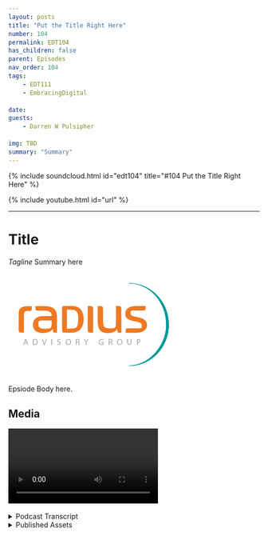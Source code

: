 ```yaml
---
layout: posts
title: "Put the Title Right Here"
number: 104
permalink: EDT104
has_children: false
parent: Episodes
nav_order: 104
tags:
    - EDT111
    - EmbracingDigital

date: 
guests:
    - Darren W Pulsipher

img: TBD
summary: "Summary"
---
```


{% include soundcloud.html id="edt104" title="#104 Put the Title Right Here" %}

{% include youtube.html id="url" %}

---

# Title

*Tagline*
Summary here

![episode image](./thumbnail.png)

Epsiode Body here.

## Media

<video src='url'></video>

<details>
<summary> Podcast Transcript </summary>

<p>﻿1</p>
<p>Hello, this</p>
<p>is Darren Pulsipher, chief solution</p>
<p>architect of public sector at Intel.</p>
<p>And welcome to Embracing</p>
<p>Digital Transformation,</p>
<p>where we investigate effective change,</p>
<p>leveraging people, process</p>
<p>and technology.</p>
<p>On todays</p>
<p>episode, Information driven leadership</p>
<p>with Betsy Freeman, CEO of Radius</p>
<p>Advisory Group.</p>
<p>Betsy, welcome to the show.</p>
<p>Thank you, Darren So great to be here.</p>
<p>I appreciate the invitation.</p>
<p>So, Betsy</p>
<p>Freeman, you live up in Michigan now,</p>
<p>but this is where you retired,</p>
<p>but you're not retired because I think</p>
<p>you love you love this industry so much.</p>
<p>I do.</p>
<p>So I love the</p>
<p>the whole idea of problem solution.</p>
<p>And I think we have plenty of problems</p>
<p>that I'm I'm hoping</p>
<p>that I can contribute</p>
<p>to some solutions here along the way.</p>
<p>So let's talk a little bit about your</p>
<p>your career and your background,</p>
<p>because when I say you're retired,</p>
<p>you're really not retired.</p>
<p>You just retired</p>
<p>from working for the government.</p>
<p>That's right.</p>
<p>I retired from the federal space,</p>
<p>although by</p>
<p>proxy, I think I sometimes still work</p>
<p>there.</p>
<p>I'm a little bit of an odd duck.</p>
<p>Most people take the the route of,</p>
<p>you know, either public or private sector.</p>
<p>But I kind of found a challenge</p>
<p>in saying that, you know what?</p>
<p>Let's just see if you could do both.</p>
<p>And people kind of warned me against that.</p>
<p>But I have to say, it's</p>
<p>been the most exciting part of my my</p>
<p>professional journey.</p>
<p>I started out as an active duty service</p>
<p>member in the United States Air Force.</p>
<p>I love the department</p>
<p>and resigned my commission</p>
<p>because I had too many children</p>
<p>and a spouse</p>
<p>going in too many different directions</p>
<p>and somebody had to not be in.</p>
<p>My spouse and I were both on active duty,</p>
<p>so mom jumped out.</p>
<p>I was fortunate to to land in big industry</p>
<p>and spent a great deal of time</p>
<p>at Pricewaterhouse, then Pricewaterhouse</p>
<p>Coopers through its merger,</p>
<p>working in a number of industries.</p>
<p>But the last industry I worked in</p>
<p>was the utility and energy industry,</p>
<p>and then did what I really wanted to do</p>
<p>is to go back to the DOD.</p>
<p>And I was very fortunate</p>
<p>to have been selected to go back to work</p>
<p>in the DOJ with</p>
<p>Secretary Gates when he was running</p>
<p>as a efficiencies task force</p>
<p>and stayed on Under Secretary Panetta</p>
<p>as he did</p>
<p>a lot more work for the department</p>
<p>when he became secretary.</p>
<p>Then I had an interesting journey</p>
<p>to the DOD CIO</p>
<p>and stayed</p>
<p>there and was appointed as a deputy CIO</p>
<p>and then made kind of full circle</p>
<p>coming back out of there</p>
<p>and have now founded my own consultancy</p>
<p>in the last place you would expect.</p>
<p>And that's how in Michigan,</p>
<p>on the wonderful Lake Michigan shore</p>
<p>out of the Washington</p>
<p>limelight and busyness and</p>
<p>and much to my great contentment.</p>
<p>Well and you guys hosted Intel there</p>
<p>recently.</p>
<p>I got to go to Holland, Michigan.</p>
<p>It's a wonderful, whole wonderful place.</p>
<p>Beautiful.</p>
<p>So I appreciated</p>
<p>that I got to see a part of Michigan</p>
<p>I've never seen before.</p>
<p>As did we.</p>
<p>It was a it was a privilege to have.</p>
<p>Have you all here.</p>
<p>All right.</p>
<p>So you've you've been at that</p>
<p>you've been at the high ranks</p>
<p>of public sector information technology</p>
<p>as a see as a deputy CEO.</p>
<p>And tell me, what were the biggest</p>
<p>challenges that you guys ran into?</p>
<p>Well, there's the list of challenges</p>
<p>probably you get.</p>
<p>You have to have a couple of rolls</p>
<p>of toilet paper to write them all out.</p>
<p>But what I would say</p>
<p>in my in my particular role</p>
<p>there and the DOD CIO</p>
<p>and I think this is true across</p>
<p>public sector as well as private sector,</p>
<p>the biggest challenge is always to look at</p>
<p>how do you bring new thinking,</p>
<p>new processes, new technologies,</p>
<p>new methods of working kind of overnight,</p>
<p>if you will, right into organizations</p>
<p>that are big.</p>
<p>They have enormous scope.</p>
<p>They have a lot of silos.</p>
<p>Everybody has their own PNL</p>
<p>or their own budget.</p>
<p>There's all sorts of agendas,</p>
<p>professional and private, across</p>
<p>all of those things.</p>
<p>And how do you actually</p>
<p>how do you actually help</p>
<p>to institute change</p>
<p>in those kinds of environments?</p>
<p>We actually got a little an interesting</p>
<p>kind of sunglasses on</p>
<p>that this last couple of years</p>
<p>because of COVID.</p>
<p>And I've always been</p>
<p>one of those kind of disruptor people</p>
<p>that has said,</p>
<p>you know, the best innovation</p>
<p>actually always occurs</p>
<p>in the greatest when we're under</p>
<p>the greatest level of distress.</p>
<p>And I think we've seen that.</p>
<p>And I think that, you know, from</p>
<p>from a DOD perspective, you know,</p>
<p>probably one of the largest organizations</p>
<p>or the largest organization</p>
<p>from a business process, admissions</p>
<p>stance in the world.</p>
<p>That is absolutely true.</p>
<p>It's it's just a hard thing</p>
<p>to try to get across all that</p>
<p>and then to deal with the culture,</p>
<p>which, again,</p>
<p>is similar to any other organization.</p>
<p>Every organization has their own culture</p>
<p>and their own way of doing things.</p>
<p>And so trying to change that</p>
<p>at the drop of a hat,</p>
<p>which was one of my tasks</p>
<p>as I went into my deputy CIO role there,</p>
<p>because there was a very specific mission</p>
<p>element that they created</p>
<p>and they wanted executed</p>
<p>like and start over night.</p>
<p>And there was no rules, no boundaries</p>
<p>and also</p>
<p>no advocacy from anybody senior</p>
<p>except the most senior people</p>
<p>and actually how to get that done so</p>
<p>it's introduced to is tough.</p>
<p>Yeah you you brought up culture</p>
<p>as being probably one of the toughest</p>
<p>things to overcome do you feel</p>
<p>and you can say this from the outside</p>
<p>because you were on the outside</p>
<p>during COVID did you see that</p>
<p>COVID changed the culture at all</p>
<p>in in these big organizations</p>
<p>like the DOD?</p>
<p>I think it did in some ways</p>
<p>and in other ways</p>
<p>it made people hunker down even more.</p>
<p>And that's bad interest.</p>
<p>I think we were challenged all</p>
<p>by going to work overnight someplace else.</p>
<p>Right.</p>
<p>And that</p>
<p>brought up all the the various technology</p>
<p>challenges.</p>
<p>It brings up a lot of process challenge.</p>
<p>Right.</p>
<p>And I think we learned a lot</p>
<p>if we were smart</p>
<p>and I think we did across the board,</p>
<p>both in DOD and</p>
<p>and in other big federal agencies</p>
<p>and and in the commercial sector as well,</p>
<p>I think we learned and are still learning</p>
<p>lessons right from what that looks like.</p>
<p>But what worries me is the talk</p>
<p>of every place,</p>
<p>you know, how are we heading</p>
<p>back into the office and how are we?</p>
<p>So it's like all this new environment</p>
<p>that we this ecosystem</p>
<p>that we got shoved into.</p>
<p>And I think, you know, good or bad,</p>
<p>you can make that judgment.</p>
<p>But because you're now there</p>
<p>and you've taken the step,</p>
<p>why would you try to stuff</p>
<p>that back into the old bag?</p>
<p>And I think companies and the DOD in</p>
<p>some ways is still trying to do that.</p>
<p>Right.</p>
<p>And I say</p>
<p>that with great respect</p>
<p>to leaders in every organization,</p>
<p>because this is not an easy thing</p>
<p>to be able to navigate.</p>
<p>But once you make a shift,</p>
<p>one of the things</p>
<p>I've always said to people and they always</p>
<p>look at me and go, Now it doesn't matter</p>
<p>where you are, I say, sprint everything.</p>
<p>And it's, it's why spreads everything.</p>
<p>Betsy That just you just get too tired</p>
<p>and you this and you that now.</p>
<p>Okay, so now I'm going to divert</p>
<p>and just a really quick story.</p>
<p>If I if I may,</p>
<p>I learned the lesson of Sprint</p>
<p>everything when I was a deputy CIO,</p>
<p>we had various projects</p>
<p>that we were given on top of the mission</p>
<p>we were supposed to execute.</p>
<p>And every time we would go into these big</p>
<p>meetings, everyone would get their piece</p>
<p>of the of the of the projects</p>
<p>that they were supposed to be working on.</p>
<p>And they would all get 30 days</p>
<p>and then they would turn to my team</p>
<p>and they would say,</p>
<p>That's it, we're giving this piece to you</p>
<p>and you get ten days.</p>
<p>Well, I kind of got irritated with that.</p>
<p>I was like, why does everybody else</p>
<p>get 30 days and I get ten days right?</p>
<p>So after about the second or third time</p>
<p>that happened, I went to the leadership</p>
<p>and said, you know, with great respect,</p>
<p>let me ask a question about why it is</p>
<p>I only get ten days.</p>
<p>And they said, well, in reality,</p>
<p>because we know</p>
<p>you can pull your team together</p>
<p>and actually accomplish it in ten days.</p>
<p>But the bigger reason is, is that we have</p>
<p>to make some very complex decisions</p>
<p>and that information is part</p>
<p>of a bigger decision making process.</p>
<p>And the faster we can have it, the better</p>
<p>we feel like we can make</p>
<p>the timeliness of those decisions,</p>
<p>and there's a big impact on those things.</p>
<p>And so I learned the lesson</p>
<p>then when I went back</p>
<p>and said to my team, Hey, we got ten days,</p>
<p>we got to do this.</p>
<p>And they looked at me</p>
<p>and said, You know, you're joking, right?</p>
<p>And I said, No. And they said,</p>
<p>How are we going to do this?</p>
<p>And I said, I don't know,</p>
<p>but you know what?</p>
<p>Let's figure it out.</p>
<p>And we did.</p>
<p>And once we figured it out,</p>
<p>a lot of different times over</p>
<p>and over and over, because our deadline</p>
<p>was always ten days, guess what?</p>
<p>We got really good at it</p>
<p>and we could do it in ten days.</p>
<p>We could even do it</p>
<p>better than people that had 30 days</p>
<p>because we didn't screw around, because</p>
<p>we got rid of all the extraneous things</p>
<p>that we didn't need to help senior leaders</p>
<p>make those decisions.</p>
<p>So, so, so. This is numeracy.</p>
<p>I want to tap into this a little bit.</p>
<p>Okay.</p>
<p>So I, I saw this same sort of thing</p>
<p>during COVID when I talked to other CIOs,</p>
<p>you didn't have,</p>
<p>Oh, I need five months to go analyze</p>
<p>this problem.</p>
<p>No, because no one can work.</p>
<p>Yeah, exactly. Right.</p>
<p>It needs to be done now.</p>
<p>So that that sense of urgency.</p>
<p>Do you feel like that sense of urgency</p>
<p>really helps people focus</p>
<p>and helps get rid of the</p>
<p>the chaff for no better word, right?</p>
<p>All the extraneous stuff</p>
<p>that doesn't really provide any value.</p>
<p>Well, I think that's</p>
<p>where the real challenge lies.</p>
<p>I think people generally</p>
<p>will have a sense of urgency</p>
<p>if you tell them they only have a short</p>
<p>deadline to do things.</p>
<p>But, you know, as a leader,</p>
<p>you have to ensure that</p>
<p>when you're asking people to do that,</p>
<p>that they're equipped with the people</p>
<p>and the resources and the authority</p>
<p>to go and execute something</p>
<p>on a shortened timeline like that.</p>
<p>And if they have it,</p>
<p>which as a deputy CIO,</p>
<p>I was given great support in that regard.</p>
<p>If they have it, then, you know,</p>
<p>it's like ripping the Band-Aid off.</p>
<p>You just you go and you do it.</p>
<p>And once you do it, you can you can help</p>
<p>to kind of institutionalize it.</p>
<p>But unless you have a leadership</p>
<p>that's going to support that,</p>
<p>I think it's really hard to get to that.</p>
<p>I think there could be a sense of urgency,</p>
<p>but people just say,</p>
<p>How are we supposed to do that?</p>
<p>You got to have somebody</p>
<p>that's going to lead the charge</p>
<p>and come back</p>
<p>and not just say, Hey, go figure it out.</p>
<p>But, you know, you walk back</p>
<p>and you actually sit down with the team</p>
<p>and you say, okay, and you hear all that</p>
<p>good points and you do it together.</p>
<p>And and I think that's a hard thing</p>
<p>to do in this environment,</p>
<p>but I think it's a necessary thing</p>
<p>to do.</p>
<p>You think that I know there was a big push</p>
<p>in the nineties and 2000 still like</p>
<p>everything's matrixed, right?</p>
<p>Everything's Matrixed.</p>
<p>And do you think that has caused</p>
<p>some of the quagmire that we're in</p>
<p>where things are slowed down</p>
<p>because there are so many</p>
<p>people that have to have a voice</p>
<p>or that have to help make a decision.</p>
<p>Well, in the end, I think it's important</p>
<p>to listen to people.</p>
<p>But let's face it, decision</p>
<p>making gets made at the top.</p>
<p>And that should that should generally mean</p>
<p>that it's a few people.</p>
<p>I'm having a matrix organization.</p>
<p>It may have added layers of complexity,</p>
<p>but most of the situations we're talking</p>
<p>about were so complex already that it</p>
<p>probably doesn't make any difference</p>
<p>in the end, you know, and I'm going to</p>
<p>this is going to be a common theme.</p>
<p>I think what we're talking about today</p>
<p>is it really does</p>
<p>come back to the leadership.</p>
<p>You have to be inclusive enough</p>
<p>to listen to everyone.</p>
<p>Right.</p>
<p>But that can't take five months</p>
<p>and 150 meetings.</p>
<p>Right? It can't.</p>
<p>You have to</p>
<p>you have to come up with ways to systems,</p>
<p>automated systems and groups</p>
<p>that can do ideation</p>
<p>and come up together and suggest models</p>
<p>and work with each other,</p>
<p>not just talk about being collaborative,</p>
<p>but actually doing it together.</p>
<p>Right.</p>
<p>Which is kind of what we invited you here</p>
<p>to work with us when you came to Olin.</p>
<p>And what we were trying to do with</p>
<p>the interview</p>
<p>was to kind of</p>
<p>let you inside of our processes, right?</p>
<p>So you could see how we do this stuff.</p>
<p>But I think that's the that's the key.</p>
<p>You have to be able to</p>
<p>to have that ability and be able to turn</p>
<p>and kind of turn a burden, if you will,</p>
<p>with all of the situations that come up.</p>
<p>And you can't take forever.</p>
<p>I think people have good intentions,</p>
<p>but unless the leadership</p>
<p>and ables them to act</p>
<p>because they have the tools and the people</p>
<p>and the automation and it's not</p>
<p>lots of people, it's the right people.</p>
<p>It's probably less people</p>
<p>but the right people, right?</p>
<p>Less technology, but the right technology</p>
<p>to try to help them get to what you need.</p>
<p>Gotcha.</p>
<p>Okay. I love how I love how this is going.</p>
<p>And you as the leader,</p>
<p>you kind of said where doing this.</p>
<p>So it wasn't like, what do you guys think?</p>
<p>You think we can do this?</p>
<p>Yeah. Wow.</p>
<p>It's pretty easy</p>
<p>when the CIO is getting direction</p>
<p>directly from the DEP, SecDef</p>
<p>and the secretary</p>
<p>and when he comes and says,</p>
<p>Hey, Betsy, we're going to do this.</p>
<p>And I go, What? We're going to do what?</p>
<p>And he goes, We're going to do this right.</p>
<p>And the secretary wants to know that we're</p>
<p>going out, we're going to get it done.</p>
<p>And the answer can only be absolutely,</p>
<p>we will get it done.</p>
<p>And then when you figure out how to do it.</p>
<p>So how do you</p>
<p>how do you motivate your team?</p>
<p>Because obviously, the first</p>
<p>time this happened to you,</p>
<p>it must have been your team.</p>
<p>You already said it.</p>
<p>Your team was like Betsy. No. Yeah, no.</p>
<p>So that a lot of pushback there.</p>
<p>I learned a lot of lessons inside that.</p>
<p>I had a very large team,</p>
<p>then I had about 50 analysts and</p>
<p>I had just begun to kind of learn</p>
<p>the skill sets of each of those analysts</p>
<p>and to learn them as people.</p>
<p>By my a few months out from that,</p>
<p>I knew their dog's name, their kid's</p>
<p>name, their wife's name,</p>
<p>what they ate at lunch.</p>
<p>And I also knew all the skill</p>
<p>sets, the primary and the secondary</p>
<p>and the tertiary skill sets</p>
<p>that they actually had.</p>
<p>And what I determined</p>
<p>was, is taken that in taking a problem</p>
<p>into a big group of people</p>
<p>and getting everybody to give me</p>
<p>their opinion on how it should work,</p>
<p>I was actually very useless</p>
<p>and it</p>
<p>wasn't that their input was useless.</p>
<p>It was that you couldn't</p>
<p>do anything with that.</p>
<p>I had to make a decision. We had to go.</p>
<p>So what we ended up doing</p>
<p>is we kind of created an interesting model</p>
<p>where because we knew what skill sets</p>
<p>people had,</p>
<p>we took the problem</p>
<p>and if you will, kind of set it</p>
<p>in the middle of the room and said, Hey,</p>
<p>we're going to cherry pick.</p>
<p>And my average was seven people.</p>
<p>I tried to keep it to five</p>
<p>and we would pick the people</p>
<p>with the skill sets and with kind of the,</p>
<p>the, the, the cognitive skills.</p>
<p>Yeah.</p>
<p>The cognitive diversity to be able</p>
<p>to sit at the table and figure it out.</p>
<p>And if they needed somebody else,</p>
<p>like if they needed a data scientist,</p>
<p>you know, in those days</p>
<p>I could call Intel,</p>
<p>I could, I could get a few minutes</p>
<p>of a data scientist time.</p>
<p>I had a data scientist on staff that</p>
<p>I could have 0.3 of his time every month.</p>
<p>So what we did was we we fit the skills</p>
<p>and the abilities of the team to the task.</p>
<p>And we said, solve the problem.</p>
<p>And much to my surprise, repeatedly,</p>
<p>they blew it out of the water.</p>
<p>Sometimes</p>
<p>we would get questions</p>
<p>that, you know, we would get,</p>
<p>hey, can we have this in an hour</p>
<p>from the office?</p>
<p>We very quickly got to a point</p>
<p>where it wasn't shocking all right.</p>
<p>For us, it was like, okay,</p>
<p>who do we need to solve the problem?</p>
<p>How fast can we do it?</p>
<p>And we had set up templates and things</p>
<p>for ourselves to be able to provide an</p>
<p>input back to</p>
<p>the set up</p>
<p>for consideration</p>
<p>and the CIO for consideration.</p>
<p>And we had some fun with that.</p>
<p>But at the end of the day,</p>
<p>we had a process in place</p>
<p>that allowed us to do that</p>
<p>ideation to come up with options,</p>
<p>because that's what we did.</p>
<p>We took a neutral stance.</p>
<p>We didn't say, you know, Mr.</p>
<p>Dubcek, that for Mr.</p>
<p>CIO, this what you need to go do.</p>
<p>We said here are the options</p>
<p>that you have based on the data</p>
<p>that we know, the</p>
<p>you know, the level of accuracy</p>
<p>that we believe that that data represents</p>
<p>the budgets, you know,</p>
<p>scenarios, the political scenarios,</p>
<p>the support we have from our</p>
<p>board of</p>
<p>directors,</p>
<p>all 435 of them over on the Hill.</p>
<p>So you chip</p>
<p>in all of those considerations, right?</p>
<p>The timeline that you have,</p>
<p>the impact of the soldiers and sailors</p>
<p>and their families and all those things,</p>
<p>and and we give options.</p>
<p>And so and so we stayed out</p>
<p>of the decision making.</p>
<p>And so we could just lay out facts</p>
<p>and evidence.</p>
<p>But but in essence, you</p>
<p>I love what you said here</p>
<p>because you didn't tell your team</p>
<p>how to do the work.</p>
<p>Oh, no, no.</p>
<p>Which is very empowering, Betsy,</p>
<p>because a lot of managers come in and say,</p>
<p>okay, we need to get this done.</p>
<p>This is how we're going to do it.</p>
<p>Instead you said this is the team</p>
<p>that's going to get this</p>
<p>done, do it, and they figured it out.</p>
<p>Yeah, that's pretty empowering.</p>
<p>They I had a lot of faith in them and</p>
<p>they like that a lot.</p>
<p>I think it was very motivating</p>
<p>because they would always</p>
<p>be looking for new assignments</p>
<p>and what could they do next.</p>
<p>And people argue a lot</p>
<p>that about being able to be on the team</p>
<p>and while we had a large group of analysts</p>
<p>there,</p>
<p>we because of the nature of the problems</p>
<p>that we were given, you know,</p>
<p>they were all sorts of disciplines</p>
<p>and all sorts of requirements.</p>
<p>So we ended up using</p>
<p>all the members of the team.</p>
<p>We might have six or seven teams going out</p>
<p>at a single time on different problems.</p>
<p>Right. And 5 to 7 people</p>
<p>probably on each team.</p>
<p>Some we could use less, some</p>
<p>we needed a few more.</p>
<p>But it just</p>
<p>it kind of emerged in a way where</p>
<p>I've never as a leader of any team,</p>
<p>assumed that I knew</p>
<p>the best way to approach things.</p>
<p>I just I've never done that.</p>
<p>I may have my ideas right,</p>
<p>but 99% of the time,</p>
<p>these teams of people</p>
<p>and I'm I'm really fortunate in that</p>
<p>you can only say this when you actually</p>
<p>surround yourself with really good people.</p>
<p>And I had many of them then. Right.</p>
<p>And these were all different</p>
<p>contracts.</p>
<p>So they were all contractors</p>
<p>from industry, all different companies.</p>
<p>And so yeah, so we, we,</p>
<p>we were fortunate</p>
<p>to have really good people.</p>
<p>And in that regard, you know,</p>
<p>people wanted to be on projects.</p>
<p>They were anxious to have an opportunity</p>
<p>to give ideas.</p>
<p>I think employees</p>
<p>and I think you see this today,</p>
<p>I think it's why the great resignation</p>
<p>thing still keeps going.</p>
<p>People that are employees want to know</p>
<p>that leaders are listening to them.</p>
<p>Right.</p>
<p>And that they're actually taking</p>
<p>in their ideas and considering them</p>
<p>and that's what this</p>
<p>that's what this approach did.</p>
<p>It allowed people to tell you,</p>
<p>you know, with their best analysis,</p>
<p>what options were and oftentimes</p>
<p>it was a combination of those analysis</p>
<p>that we put together to give actual</p>
<p>options right back to the leadership.</p>
<p>But the fact that we could do that quickly</p>
<p>and we got rid of all the junk</p>
<p>between the members of the team</p>
<p>and with the culture that was</p>
<p>kind of surrounding us in the department.</p>
<p>We were in our own little environment,</p>
<p>right where we were allowed to do that.</p>
<p>And that's a credit to to the leadership</p>
<p>of the department in the CIO's office,</p>
<p>the CIO and the principal deputy CIO,</p>
<p>because they recognize that</p>
<p>if they let us go,</p>
<p>we could turn this stuff and come up</p>
<p>with options</p>
<p>that other people weren't arriving at.</p>
<p>And so it was.</p>
<p>How often</p>
<p>how often would you use the same group</p>
<p>of people over and over again?</p>
<p>Was it everything there?</p>
<p>Got something new?</p>
<p>I, I,</p>
<p>I had the opportunity to form a new team.</p>
<p>So I did every single</p>
<p>time we had a new problem.</p>
<p>And that way</p>
<p>that the reason I did that was twofold.</p>
<p>One, it gave an opportunity</p>
<p>for four different people to work on</p>
<p>different kinds of work because I think</p>
<p>as a consultant or an analyst,</p>
<p>if you get too beholden to one area,</p>
<p>you kind of get myopic.</p>
<p>I believe I'm a strong believer</p>
<p>in a multidisciplinary approach</p>
<p>and just about everything</p>
<p>that we do, right?</p>
<p>Because you don't know what you don't know</p>
<p>because you don't see it</p>
<p>from the other guy's shoes</p>
<p>because you never been in them.</p>
<p>So the only way you'll learn</p>
<p>that is to is to get people.</p>
<p>And so you would and so we would just</p>
<p>instantly form new teams, right?</p>
<p>It was a very quick process.</p>
<p>The other thing that I found there,</p>
<p>and this stemmed from an initial problem</p>
<p>I had, was that I had very young</p>
<p>consultants.</p>
<p>I had some,</p>
<p>you know, mid-career consultants</p>
<p>and I had some more mature consultants.</p>
<p>Right.</p>
<p>And as you know,</p>
<p>there's a kind of a generational divide</p>
<p>kind of across all of that</p>
<p>when you look at the reality of it.</p>
<p>So we would mix young and old together</p>
<p>and mid-tier to</p>
<p>and sometimes people wouldn't like that.</p>
<p>And they'd come and they'd say something.</p>
<p>And then by the end of the time</p>
<p>they were done with the project.</p>
<p>It was all about, Do</p>
<p>you know how much I learned from this guy?</p>
<p>And sometimes that was people like me</p>
<p>with gray hair</p>
<p>saying, okay,</p>
<p>I was really irritated when you did this</p>
<p>and you made this young person</p>
<p>come and do this, this,</p>
<p>but they really taught me a lot</p>
<p>about how to look at this technology</p>
<p>through this lens. Right.</p>
<p>And the younger people were</p>
<p>in the same boat where they said, hey,</p>
<p>we were thinking we're getting stuck</p>
<p>with the old guys. Right. But in the end,</p>
<p>to have the benefit of knowing</p>
<p>why policies and procedures</p>
<p>were established the way they were</p>
<p>and having the history of it,</p>
<p>that gave you the context</p>
<p>of what you needed to understand</p>
<p>to be able to change it in the right way,</p>
<p>right, and update it</p>
<p>without totally just dismantling</p>
<p>the whole thing,</p>
<p>which is oftentimes what you end up doing.</p>
<p>And so, yeah, so there was,</p>
<p>there was a good reason for that.</p>
<p>But we,</p>
<p>we got to know our people very well.</p>
<p>It was me and a deputy</p>
<p>and we could just very quickly say,</p>
<p>you know, pull this person,</p>
<p>this person, this person and go.</p>
<p>And if they were working on something</p>
<p>else,</p>
<p>we'd say, Hey, can you work on two things?</p>
<p>And I don't think I ever had anybody say,</p>
<p>No, I can't work on two things.</p>
<p>They just they just did it.</p>
<p>I don't know how they did it,</p>
<p>but they did it.</p>
<p>That's that's pretty incredible.</p>
<p>So, Betsy, this this sounds incredible</p>
<p>because of your leadership skills.</p>
<p>Obviously, we are are very fine tuned</p>
<p>now that you've gone through this process.</p>
<p>Join me</p>
<p>for the second half of this interview</p>
<p>with Betsy Freeman on my next episode.</p>
<p>Thank you for listening</p>
<p>to Embracing Digital Transformation today.</p>
<p>If you enjoyed our podcast,</p>
<p>give it five stars on your favorite</p>
<p>podcasting site or YouTube channel.</p>
<p>You can find out more information</p>
<p>about embracing digital transformation</p>
<p>and embracing digital dot org until next</p>
<p>time, go out and do something wonderful.</p>

</details>

<details>
<summary> Published Assets </summary>


</details>

